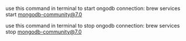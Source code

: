 use this command in terminal to start ongodb connection:
brew services start mongodb-community@7.0


use this command in terminal to stop ongodb connection:
brew services stop mongodb-community@7.0
